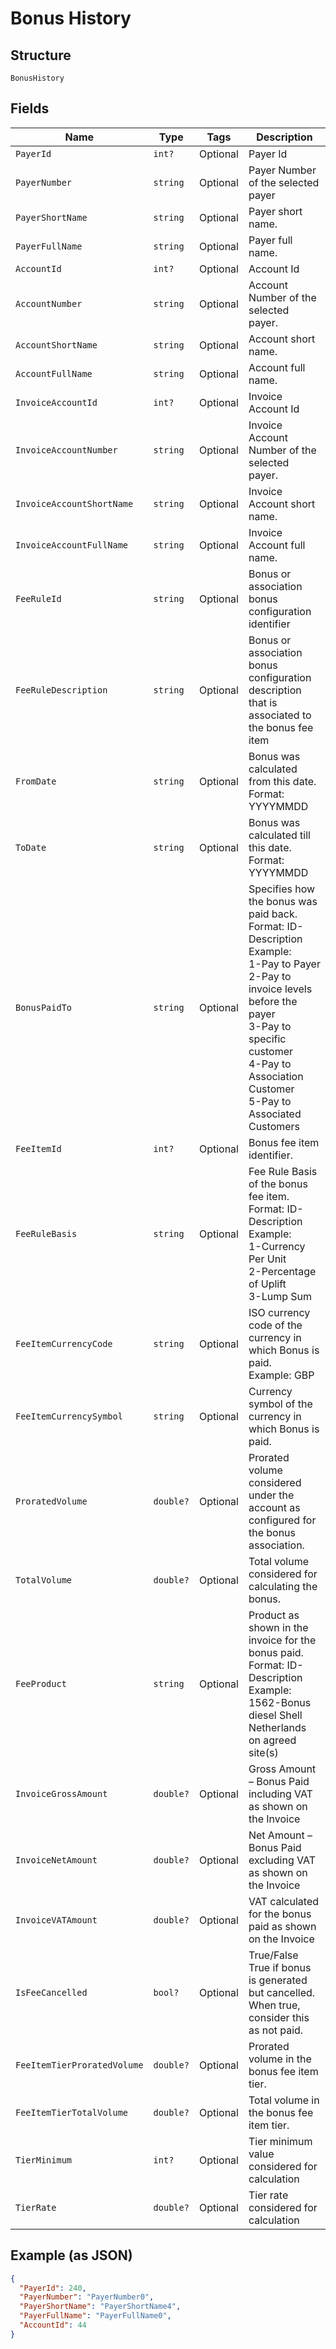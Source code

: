 
# Bonus History

## Structure

`BonusHistory`

## Fields

| Name | Type | Tags | Description |
|  --- | --- | --- | --- |
| `PayerId` | `int?` | Optional | Payer Id |
| `PayerNumber` | `string` | Optional | Payer Number of the selected payer |
| `PayerShortName` | `string` | Optional | Payer short name. |
| `PayerFullName` | `string` | Optional | Payer full name. |
| `AccountId` | `int?` | Optional | Account Id |
| `AccountNumber` | `string` | Optional | Account Number of the selected payer. |
| `AccountShortName` | `string` | Optional | Account short name. |
| `AccountFullName` | `string` | Optional | Account full name. |
| `InvoiceAccountId` | `int?` | Optional | Invoice Account Id |
| `InvoiceAccountNumber` | `string` | Optional | Invoice Account Number of the selected payer. |
| `InvoiceAccountShortName` | `string` | Optional | Invoice Account short name. |
| `InvoiceAccountFullName` | `string` | Optional | Invoice Account full name. |
| `FeeRuleId` | `string` | Optional | Bonus or association bonus configuration identifier |
| `FeeRuleDescription` | `string` | Optional | Bonus or association bonus configuration description that is associated to the bonus fee item |
| `FromDate` | `string` | Optional | Bonus was calculated from this date.<br>Format: YYYYMMDD |
| `ToDate` | `string` | Optional | Bonus was calculated till this date.<br>Format: YYYYMMDD |
| `BonusPaidTo` | `string` | Optional | Specifies how the bonus was paid back.<br>Format: ID-Description<br>Example:<br>1-Pay to Payer<br>2-Pay to invoice levels before the payer<br>3-Pay to specific customer<br>4-Pay to Association Customer<br>5-Pay to Associated Customers |
| `FeeItemId` | `int?` | Optional | Bonus fee item identifier. |
| `FeeRuleBasis` | `string` | Optional | Fee Rule Basis of the bonus fee item.<br>Format: ID-Description<br>Example:<br>1-Currency Per Unit<br>2-Percentage of Uplift<br>3-Lump Sum |
| `FeeItemCurrencyCode` | `string` | Optional | ISO currency code of the currency in which Bonus is paid.<br>Example: GBP |
| `FeeItemCurrencySymbol` | `string` | Optional | Currency symbol of the currency in which Bonus is paid. |
| `ProratedVolume` | `double?` | Optional | Prorated volume considered under the account as  configured for the bonus association. |
| `TotalVolume` | `double?` | Optional | Total volume considered for calculating the bonus. |
| `FeeProduct` | `string` | Optional | Product as shown in the invoice for the bonus paid.<br>Format: ID-Description<br>Example: 1562-Bonus diesel Shell Netherlands on agreed site(s) |
| `InvoiceGrossAmount` | `double?` | Optional | Gross Amount – Bonus Paid including VAT as shown on the Invoice |
| `InvoiceNetAmount` | `double?` | Optional | Net Amount – Bonus Paid excluding VAT as shown on the Invoice |
| `InvoiceVATAmount` | `double?` | Optional | VAT calculated for the bonus paid as shown on the Invoice |
| `IsFeeCancelled` | `bool?` | Optional | True/False<br>True if bonus is generated but cancelled. When true, consider this as not paid. |
| `FeeItemTierProratedVolume` | `double?` | Optional | Prorated volume in the bonus fee item tier. |
| `FeeItemTierTotalVolume` | `double?` | Optional | Total volume in the bonus fee item tier. |
| `TierMinimum` | `int?` | Optional | Tier minimum value considered for calculation |
| `TierRate` | `double?` | Optional | Tier rate considered for calculation |

## Example (as JSON)

```json
{
  "PayerId": 240,
  "PayerNumber": "PayerNumber0",
  "PayerShortName": "PayerShortName4",
  "PayerFullName": "PayerFullName0",
  "AccountId": 44
}
```

